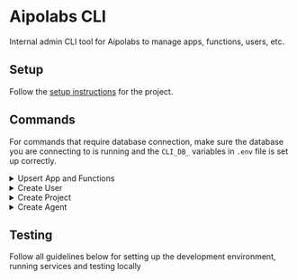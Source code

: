 # Aipolabs CLI
Internal admin CLI tool for Aipolabs to manage apps, functions, users, etc.

## Setup
Follow the [setup instructions](../README.md) for the project.

## Commands
For commands that require database connection, make sure the database you are connecting to is running and the `CLI_DB_` variables in `.env` file is set up correctly.

<details>
  <summary>Upsert App and Functions</summary>
  This command will create or update an app and its functions in the database, based on the app json file provided.

  Example files: [`aipolabs_test`](../../apps/aipolabs_test).

  ```bash
  python -m aipolabs.cli.aipolabs upsert-app-and-functions --app-file ./apps/aipolabs_test/app.json --functions-file ./apps/aipolabs_test/functions.json
  ```
</details>

<details>
  <summary>Create User</summary>
  This command will create a user in the database.

  ```bash
  python -m aipolabs.cli.aipolabs create-user --auth-provider google --auth-user-id 1234567890 --name "John Doe" --email "john.doe@example.com" --profile-picture "https://example.com/profile.jpg" --plan free
  ```
</details>

<details>
  <summary>Create Project</summary>
  This command will create a project in the database.
  You need to create the user first before creating a project for the user.

  ```bash
  python -m aipolabs.cli.aipolabs create-project --project-name "My Project" --owner-type user --owner-id "8341edc4-eeb6-4e90-abe3-0051a9a7b9a5" --created-by "8341edc4-eeb6-4e90-abe3-0051a9a7b9a5"
  ```
</details>

<details>
  <summary>Create Agent</summary>
  This command will create an agent in the database.
  You need to create the project first before creating an agent for the project.

  ```bash
  python -m aipolabs.cli.aipolabs create-agent --agent-name "My Agent" --description "My Agent Description" --project-id "51711368-ef40-4efc-a9ab-5d44dbe0d671" --created-by "8341edc4-eeb6-4e90-abe3-0051a9a7b9a5"
  ```
</details>

## Testing
Follow all guidelines below for setting up the development environment, running services and testing locally

